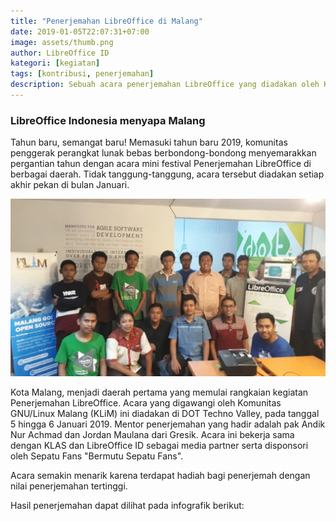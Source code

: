 ```yaml
---
title: "Penerjemahan LibreOffice di Malang"
date: 2019-01-05T22:07:31+07:00
image: assets/thumb.png
author: LibreOffice ID
kategori: [kegiatan]
tags: [kontribusi, penerjemahan]
description: Sebuah acara penerjemahan LibreOffice yang diadakan oleh Komunitas GNU/Linux Malang (KLiM)
---
```


### LibreOffice Indonesia menyapa Malang

Tahun baru, semangat baru! Memasuki tahun baru 2019, komunitas penggerak perangkat lunak bebas berbondong-bondong menyemarakkan pergantian tahun dengan acara mini festival Penerjemahan LibreOffice di berbagai daerah. Tidak tanggung-tanggung, acara tersebut diadakan setiap akhir pekan di bulan Januari.

![Penerjemahan di Malang](assets/gambar1.webp)

Kota Malang, menjadi daerah pertama yang memulai rangkaian kegiatan Penerjemahan LibreOffice. Acara yang digawangi oleh Komunitas GNU/Linux Malang (KLiM) ini diadakan di DOT Techno Valley, pada tanggal 5 hingga 6 Januari 2019. Mentor penerjemahan yang hadir adalah pak Andik Nur Achmad dan Jordan Maulana dari Gresik. Acara ini bekerja sama dengan KLAS dan LibreOffice ID sebagai media partner serta disponsori oleh Sepatu Fans "Bermutu Sepatu Fans".

Acara semakin menarik karena terdapat hadiah bagi penerjemah dengan nilai penerjemahan tertinggi. 

Hasil penerjemahan dapat dilihat pada infografik berikut:
